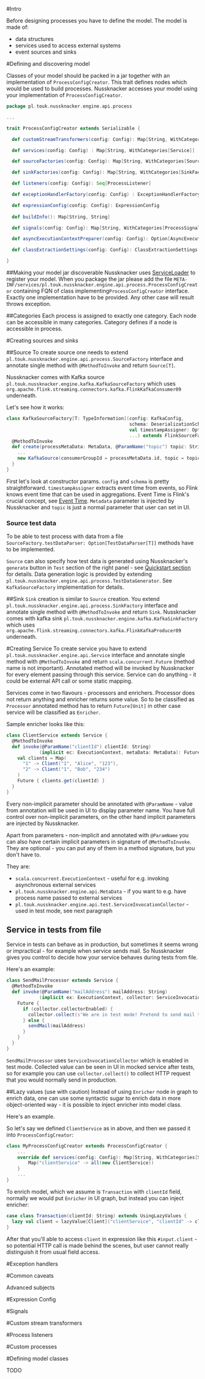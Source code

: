 #Intro

Before designing processes you have to define the model. The model is made of:
 
- data structures
- services used to access external systems
- event sources and sinks

#Defining and discovering model

Classes of your model should be packed in a jar together with an implementation of `ProcessConfigCreator`. This trait defines nodes which would be used to build processes. Nussknacker accesses your model using your implementation of `ProcessConfigCreator`.

```scala
package pl.touk.nussknacker.engine.api.process

...

trait ProcessConfigCreator extends Serializable {

  def customStreamTransformers(config: Config): Map[String, WithCategories[CustomStreamTransformer]]

  def services(config: Config) : Map[String, WithCategories[Service]]

  def sourceFactories(config: Config): Map[String, WithCategories[SourceFactory[_]]]

  def sinkFactories(config: Config): Map[String, WithCategories[SinkFactory]]

  def listeners(config: Config): Seq[ProcessListener]

  def exceptionHandlerFactory(config: Config) : ExceptionHandlerFactory

  def expressionConfig(config: Config): ExpressionConfig
  
  def buildInfo(): Map[String, String]

  def signals(config: Config): Map[String, WithCategories[ProcessSignalSender]]

  def asyncExecutionContextPreparer(config: Config): Option[AsyncExecutionContextPreparer] = None

  def classExtractionSettings(config: Config): ClassExtractionSettings = ClassExtractionSettings.Default

}
```

##Making your model jar discoverable
Nussknacker uses [ServiceLoader](https://docs.oracle.com/javase/8/docs/api/java/util/ServiceLoader.html) to register your model. When you package the jar please add the file `META-INF/services/pl.touk.nussknacker.engine.api.process.ProcessConfigCreator` containing FQN of class implementing`ProcessConfigCreator` interface.
Exactly one implementation have to be provided. Any other case will result throws exception.

##Categories
Each process is assigned to exactly one category. Each node can be accessible in many categories. Category defines if a node is accessible in process. 

#Creating sources and sinks

##Source
To create source one needs to extend `pl.touk.nussknacker.engine.api.process.SourceFactory` interface and annotate single method with `@MethodToInvoke` and return `Source[T]`.

Nussknacker comes with Kafka source `pl.touk.nussknacker.engine.kafka.KafkaSourceFactory` which uses `org.apache.flink.streaming.connectors.kafka.FlinkKafkaConsumer09` underneath. 


Let's see how it works:
```scala
class KafkaSourceFactory[T: TypeInformation](config: KafkaConfig,
                                             schema: DeserializationSchema[T],
                                             val timestampAssigner: Option[TimestampAssigner[T]],
                                             ...) extends FlinkSourceFactory[T] with Serializable {
  @MethodToInvoke
  def create(processMetaData: MetaData, @ParamName("topic") topic: String): Source[T] with TestDataGenerator = {
    ...
    new KafkaSource(consumerGroupId = processMetaData.id, topic = topic)
  }
}
```

First let's look at constructor params. `config` and `schema` is pretty straightforward. `timestampAssigner` extracts event time from events, so Flink knows event time that can be used in aggregations. Event Time is Flink's crucial concept, see [Event Time](https://ci.apache.org/projects/flink/flink-docs-release-{{book.flinkMajorVersion}}/dev/event_time.html). 
`Metadata` parameter is injected by Nussknacker and `topic` is just a normal parameter that user can set in UI.

### Source test data
To be able to test process with data from a file `SourceFactory.testDataParser: Option[TestDataParser[T]]` methods have to be implemented.

`Source` can also specify how test data is generated using Nussknacker's `generate` button in `Test` section of the right panel - see [Quickstart section](Quickstart.md) for details. Data generation logic is provided by extending `pl.touk.nussknacker.engine.api.process.TestDataGenerator`. See `KafkaSourceFactory` implementation for details.

##Sink
`Sink` creation is similar to `Source` creation. You extend `pl.touk.nussknacker.engine.api.process.SinkFactory` interface and annotate single method with `@MethodToInvoke` and return `Sink`. Nussknacker comes with kafka sink `pl.touk.nussknacker.engine.kafka.KafkaSinkFactory` which uses `org.apache.flink.streaming.connectors.kafka.FlinkKafkaProducer09` underneath. 

#Creating Service
To create service you have to extend `pl.touk.nussknacker.engine.api.Service` interface and annotate single method with `@MethodToInvoke` and return `scala.concurrent.Future` (method name is not important). Annotated method will be invoked by Nussknacker for every element passing through this service. Service can do anything - it could be external API call or some static mapping.

Services come in two flavours - processors and enrichers. Processor does not return anything and enricher returns some value. So to be classified as `Processor` annotated method has to return `Future[Unit]` in other case service will be classified as `Enricher`.

Sample enricher looks like this:
```scala
class ClientService extends Service {
  @MethodToInvoke
  def invoke(@ParamName("clientId") clientId: String)
            (implicit ec: ExecutionContext, metaData: MetaData): Future[Client] = {
    val clients = Map(
      "1" -> Client("1", "Alice", "123"), 
      "2" -> Client("1", "Bob", "234") 
    )
    Future { clients.get(clientId) }
  }
}
```
Every non-implicit parameter should be annotated with `@ParamName` - value from annotation will be used in UI to display parameter name. You have full control over non-implicit parameters, on the other hand implicit parameters are injected by Nussknacker.

Apart from parameters - non-implicit and annotated with `@ParamName` you can also have certain implicit parameters in signature of `@MethodToInvoke`. They are optional - you can put any of them in a method signature, but you don't have to.

They are:
* `scala.concurrent.ExecutionContext` - useful for e.g. invoking asynchronous external services
* `pl.touk.nussknacker.engine.api.MetaData` - if you want to e.g. have process name passed to external services
* `pl.touk.nussknacker.engine.api.test.ServiceInvocationCollector` - used in test mode, see next paragraph

## Service in tests from file
Service in tests can behave as in production, but sometimes it seems wrong or impractical - for example when service sends mail. So Nussknacker gives you control to decide how your service behaves during tests from file.

Here's an example:

```scala
class SendMailProcessor extends Service {
  @MethodToInvoke
  def invoke(@ParamName("mailAddress") mailAddress: String)
            (implicit ex: ExecutionContext, collector: ServiceInvocationCollector): Future[Unit] = {
    Future {
      if (collector.collectorEnabled) {
        collector.collect(s"We are in test mode! Pretend to send mail to ${mailAddress}")
      } else {
        sendMail(mailAddress)
      }
    }
  }
}
```

`SendMailProcessor` uses `ServiceInvocationCollector` which is enabled in test mode. 
Collected value can be seen in UI in mocked service after tests, so for example you can use `collector.collect()` to collect HTTP request that you would normally send in production.

##Lazy values (use with caution)
Instead of using `Enricher` node in graph to enrich data, one can use some syntactic sugar to enrich data in more object-oriented way - it is possible to inject enricher into model class. 

Here's an example.

So let's say we defined `ClientService` as in above, and then we passed it into `ProcessConfigCreator`:
```scala
class MyProcessConfigCreator extends ProcessConfigCreator {
    ...
    override def services(config: Config): Map[String, WithCategories[Service]] = {
        Map("clientService" -> all(new ClientService))
    }
    ...
}
```
To enrich model, which we assume is `Transaction` with `clientId` field, normally we would put `Enricher` in UI graph, but instead you can inject enricher:
```scala
case class Transaction(clientId: String) extends UsingLazyValues {
  lazy val client = lazyValue[Client]("clientService", "clientId" -> clientId)
}
```
After that you'll able to access `client` in expression like this `#input.client` - so potential HTTP call is made behind the scenes, but user cannot really distinguish it from usual field access. 

#Exception handlers

#Common caveats

Advanced subjects

#Expression Config

#Signals

#Custom stream transformers

#Process listeners

#Custom processes

#Defining model classes

TODO
